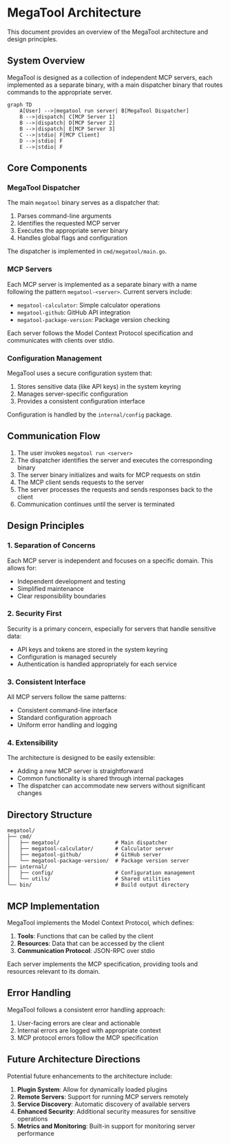 # MegaTool Architecture

This document provides an overview of the MegaTool architecture and design principles.

## System Overview

MegaTool is designed as a collection of independent MCP servers, each implemented as a separate binary, with a main dispatcher binary that routes commands to the appropriate server.

```mermaid
graph TD
    A[User] -->|megatool run server| B[MegaTool Dispatcher]
    B -->|dispatch| C[MCP Server 1]
    B -->|dispatch| D[MCP Server 2]
    B -->|dispatch| E[MCP Server 3]
    C -->|stdio| F[MCP Client]
    D -->|stdio| F
    E -->|stdio| F
```

## Core Components

### MegaTool Dispatcher

The main `megatool` binary serves as a dispatcher that:

1. Parses command-line arguments
2. Identifies the requested MCP server
3. Executes the appropriate server binary
4. Handles global flags and configuration

The dispatcher is implemented in `cmd/megatool/main.go`.

### MCP Servers

Each MCP server is implemented as a separate binary with a name following the pattern `megatool-<server>`. Current servers include:

- `megatool-calculator`: Simple calculator operations
- `megatool-github`: GitHub API integration
- `megatool-package-version`: Package version checking

Each server follows the Model Context Protocol specification and communicates with clients over stdio.

### Configuration Management

MegaTool uses a secure configuration system that:

1. Stores sensitive data (like API keys) in the system keyring
2. Manages server-specific configuration
3. Provides a consistent configuration interface

Configuration is handled by the `internal/config` package.

## Communication Flow

1. The user invokes `megatool run <server>`
2. The dispatcher identifies the server and executes the corresponding binary
3. The server binary initializes and waits for MCP requests on stdin
4. The MCP client sends requests to the server
5. The server processes the requests and sends responses back to the client
6. Communication continues until the server is terminated

## Design Principles

### 1. Separation of Concerns

Each MCP server is independent and focuses on a specific domain. This allows for:

- Independent development and testing
- Simplified maintenance
- Clear responsibility boundaries

### 2. Security First

Security is a primary concern, especially for servers that handle sensitive data:

- API keys and tokens are stored in the system keyring
- Configuration is managed securely
- Authentication is handled appropriately for each service

### 3. Consistent Interface

All MCP servers follow the same patterns:

- Consistent command-line interface
- Standard configuration approach
- Uniform error handling and logging

### 4. Extensibility

The architecture is designed to be easily extensible:

- Adding a new MCP server is straightforward
- Common functionality is shared through internal packages
- The dispatcher can accommodate new servers without significant changes

## Directory Structure

```
megatool/
├── cmd/
│   ├── megatool/                  # Main dispatcher
│   ├── megatool-calculator/       # Calculator server
│   ├── megatool-github/           # GitHub server
│   └── megatool-package-version/  # Package version server
├── internal/
│   ├── config/                    # Configuration management
│   └── utils/                     # Shared utilities
└── bin/                           # Build output directory
```

## MCP Implementation

MegaTool implements the Model Context Protocol, which defines:

1. **Tools**: Functions that can be called by the client
2. **Resources**: Data that can be accessed by the client
3. **Communication Protocol**: JSON-RPC over stdio

Each server implements the MCP specification, providing tools and resources relevant to its domain.

## Error Handling

MegaTool follows a consistent error handling approach:

1. User-facing errors are clear and actionable
2. Internal errors are logged with appropriate context
3. MCP protocol errors follow the MCP specification

## Future Architecture Directions

Potential future enhancements to the architecture include:

1. **Plugin System**: Allow for dynamically loaded plugins
2. **Remote Servers**: Support for running MCP servers remotely
3. **Service Discovery**: Automatic discovery of available servers
4. **Enhanced Security**: Additional security measures for sensitive operations
5. **Metrics and Monitoring**: Built-in support for monitoring server performance
